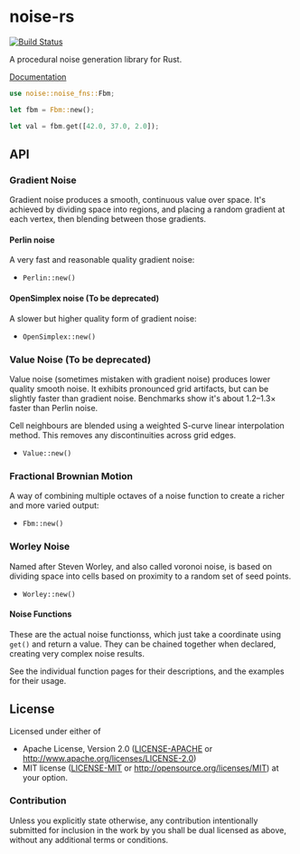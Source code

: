 # noise-rs

[![Build Status](https://travis-ci.org/Razaekel/noise-rs.svg?branch=master)](https://travis-ci.org/Razaekel/noise-rs)

A procedural noise generation library for Rust.

[Documentation](https://docs.rs/noise/)

```rust
use noise::noise_fns::Fbm;

let fbm = Fbm::new();

let val = fbm.get([42.0, 37.0, 2.0]);
```

## API

### Gradient Noise

Gradient noise produces a smooth, continuous value over space. It's achieved by
dividing space into regions, and placing a random gradient at each vertex, then
blending between those gradients.

#### Perlin noise

A very fast and reasonable quality gradient noise:

- `Perlin::new()`

#### OpenSimplex noise (To be deprecated)

A slower but higher quality form of gradient noise:

- `OpenSimplex::new()`

### Value Noise (To be deprecated)

Value noise (sometimes mistaken with gradient noise) produces lower quality
smooth noise. It exhibits pronounced grid artifacts, but can be slightly faster
than gradient noise. Benchmarks show it's about 1.2–1.3× faster than Perlin noise.

Cell neighbours are blended using a weighted S-curve linear interpolation
method. This removes any discontinuities across grid edges.

- `Value::new()`

### Fractional Brownian Motion

A way of combining multiple octaves of a noise function to create a richer and
more varied output:

- `Fbm::new()`

### Worley Noise

Named after Steven Worley, and also called voronoi noise, is based on dividing
space into cells based on proximity to a random set of seed points.

- `Worley::new()`

#### Noise Functions

These are the actual noise functionss, which just take a coordinate using `get()` and return
a value. They can be chained together when declared, creating very complex noise results.

See the individual function pages for their descriptions, and the examples for their usage.

## License

Licensed under either of
 * Apache License, Version 2.0 ([LICENSE-APACHE](LICENSE-APACHE) or http://www.apache.org/licenses/LICENSE-2.0)
 * MIT license ([LICENSE-MIT](LICENSE-MIT) or http://opensource.org/licenses/MIT)
at your option.

### Contribution

Unless you explicitly state otherwise, any contribution intentionally submitted
for inclusion in the work by you shall be dual licensed as above, without any
additional terms or conditions.
